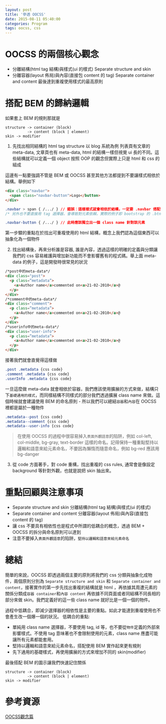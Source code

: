 ```yaml
---
layout: post
title: '參透 OOCSS'
date: 2015-08-11 05:40:00
categories: Program
tags: oocss, css
---
```


# OOCSS 的兩個核心觀念

* 分離結構(html tag 結構)與樣式(ui 的樣式)  Separate structure and skin
* 分離容器(layout 佈局)與內容(直接包 content 的 tag) Separate container and content
最後達到重複使用樣式的最高原則
<!--more-->

# 搭配 BEM 的歸納邏輯

如果套上 BEM 的規則那就是

```
structure -> container (block)
          -> content (block | element)
skin -> modifier
```

1. 先找出相同結構的 html tag structure 以 blog 系統為例 列表頁有文章的 meta-data, 文章頁也有 meta-data, html 的結構一樣但視覺 ui 長的不同。這些結構就可以定義一個 object 按照 OOP 的觀念但實際上只是 html 和 css 的組成

這邊有一點要強調不管是 BEM 或 OOCSS 甚至其他方法都提到不要讓樣式相依於結構。舉例如下

~~~html
<div class="navbar">
  <span class="navbar-button">Logo</button>
</div>
~~~

~~~css
.navbar > span { /.../ } // 錯誤：這樣樣式就會相依於結構，一定要 .navbar 搭配子項目 span 才會成立
/* 另外也不要直接用 tag 選擇器，會導致對元素依賴，實際的例子即 bootstrap 的 .btn 可以套用到 a, button 上 */

.navbar-button { /.../ } // 此時應該獨立出一個 class name 針對該元素
~~~

第一步驟的重點在於找出可重複使用的 html 結構，概念上我們認為這個東西可以抽象化為一個物件

2. 找出結構後，再來分析誰是容器, 誰是內容，透過這樣的明確的定義與分類讓我們的 css 容易維護與增加新功能而不會影響舊有的程式碼。舉上面 meta-data 的例子，這是開發時很常見的狀況

~~~html
/*post中的meta-data*/
<div class="post">
  <p class=”metadata”>
    <a>Author name</a>commented on<a>21-02-2010</a>@
  </p>
</div>
/*comment中的meta-data*/
<div class="comment">
  <p class=”metadata”>
    <a>Author name</a>commented on<a>21-02-2010</a>@
  </p>
</div>
/*userinfo中的meta-data*/
<div class="user-info">
  <p class=”metadata”>
    <a>Author name</a>commented on<a>21-02-2010</a>@
  </p>
</div>
~~~

接著我們就會直覺得這樣做

~~~css
.post .metadata {css code}
.comment .metadata {css code}
.userInfo .metadata {css code}
~~~

一旦這麼做 meta-data 就會相依於容器，我們應該使用擴展的方式來做，結構只下`基礎通用的樣式`，而同樣結構不同樣式的部分我們透過擴展 class name 來做。這個時候就會建議使用 BEM 的命名原則 - 所以我們可以總結`容器`和`內容`在 OOCSS 裡都是屬於一種物件

~~~css
.metadata--post {css code}
.metadata--comment {css code}
.metadata--user-info {css code}
~~~

> 在使用 OOCSS 的過程中很容易掉入`表面外觀語意`的陷阱，例如 col-left, col-middle, bg-gray, text-border 這樣的命名。記得保持一種重點堅持以邏輯和語意來給元素命名，不要因為懶惰而隨意命名，例如 bg-red 應該用 bg-danger

3. 從 code 方面著手，對 code 重構，找出重複的 css rules, 通常會是像設定 background 等針對外觀，也就是說把 skin 抽出來。

# 重點回顧與注意事項
* Separate structure and skin 分離結構(html tag 結構)與樣式(ui 的樣式)  
* Separate container and content 分離容器(layout 佈局)與內容(直接包 content 的 tag)
* 讓 css 不要具有相依性也是程式中所謂的低耦合的概念，透過 BEM + OOCSS 的拆分與命名原則可以達到
* 注意不要掉入`表面外觀語意`的陷阱，`堅持以邏輯和語意來給元素命名`

# 總結
簡單的來說，OOCSS 即透過兩個主要的原則將我們的 css 分類與抽象化成物件，兩個原則分別為 `Separate structure and skin` 和 `Separate container and content`，接著實作的第一步先找出重複的結構就是 html ，再依據其周遭元素的關係分類成`容器 container`和`內容 content` 再依據不同頁面或者同結構不同長相的部分來做 skin。我們定義好的這一些 class name 就好比是一個一個的物件。

過程中低耦合，即減少選擇器的相依性是主要的重點。如此才能達到重複使用也不會產生改一個爆一個的狀況。
低耦合的重點:
* 單純用 class name 選擇器，不要使用 tag, id 等，也不要從`物件`定義的外部來影響樣式。不使用 tag 意味著也不會限制使用的元素，class name 應盡可能讓所有元素都能套用。
* 堅持以邏輯和語意來給元素命名，搭配使用 BEM 實作起來更有規則
* 先下通用的基礎樣式，再使用擴展的方式來增加不同的 skin(modifier)

最後搭配 BEM 的圖示讓我們快速記住關係

```
structure -> container (block)
          -> content (block | element)
skin -> modifier
```

# 參考資源
[OOCSS觀念篇](http://www.w3cplus.com/css/oocss-concept)
